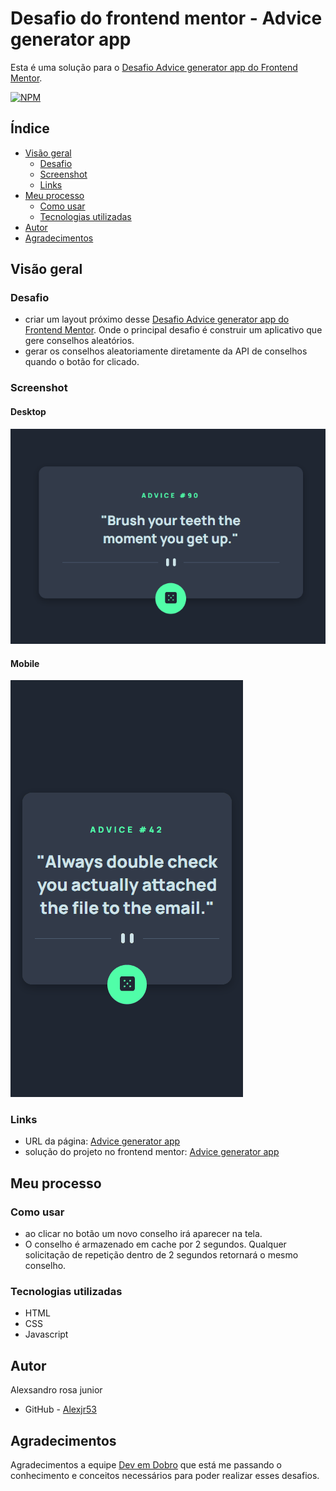 # Desafio do frontend mentor - Advice generator app

Esta é uma solução para o [Desafio Advice generator app do Frontend Mentor](https://www.frontendmentor.io/challenges/advice-generator-app-QdUG-13db).

[![NPM](https://img.shields.io/bower/l/MI)](https://github.com/Alexjr53/advice-generator-app/blob/main/license)

## Índice

- [Visão geral](#visão-geral)
  - [Desafio](#desafio)
  - [Screenshot](#screenshot)
  - [Links](#links)
- [Meu processo](#meu-processo)
  - [Como usar](#como-usar)
  - [Tecnologias utilizadas](#tecnologias-utilizadas)
- [Autor](#autor)
- [Agradecimentos](#agradecimentos)

## Visão geral

### Desafio

- criar um layout próximo desse [Desafio Advice generator app do Frontend Mentor](https://www.frontendmentor.io/challenges/advice-generator-app-QdUG-13db). Onde o principal desafio é construir um aplicativo que gere conselhos aleatórios.
- gerar os conselhos aleatoriamente diretamente da API de conselhos quando o botão for clicado.

### Screenshot

#### Desktop
![Advice generator app desktop](src/design/screenshot-desktop.gif)

#### Mobile
![Advice generator app mobile](src/design/screenshot-mobile.gif)

### Links

- URL da página: [Advice generator app](https://alexjr53.github.io/advice-generator-app/) 
- solução do projeto no frontend mentor: [Advice generator app](https://www.frontendmentor.io/challenges/advice-generator-app-QdUG-13db/hub/advice-generator-app-IHleotSdde)

## Meu processo

### Como usar

- ao clicar no botão um novo conselho irá aparecer na tela.
- O conselho é armazenado em cache por 2  segundos. Qualquer solicitação de repetição dentro de 2 segundos retornará o mesmo conselho.

### Tecnologias utilizadas

- HTML
- CSS
- Javascript

## Autor
Alexsandro rosa junior

- GitHub - [Alexjr53](https://github.com/Alexjr53)

## Agradecimentos
Agradecimentos a equipe [Dev em Dobro](https://www.instagram.com/devemdobro/) que está me passando o conhecimento e conceitos necessários para poder realizar esses desafios.
